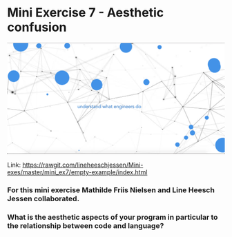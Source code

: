 # Mini Exercise 7 - Aesthetic confusion

![alt text](mini_ex7.png "beskrivelse af billede")

Link: https://rawgit.com/lineheeschjessen/Mini-exes/master/mini_ex7/empty-example/index.html

### For this mini exercise Mathilde Friis Nielsen and Line Heesch Jessen collaborated. 

### What is the aesthetic aspects of your program in particular to the relationship between code and language?
